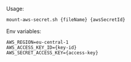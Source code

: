 Usage:
```bash
mount-aws-secret.sh {fileName} {awsSecretId}
```

Env variables:
```
AWS_REGION=eu-central-1
AWS_ACCESS_KEY_ID={key-id}
AWS_SECRET_ACCESS_KEY={access-key}
```
